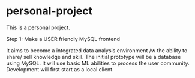 # personal-project

This is a personal project.

Step 1: Make a USER friendly MySQL frontend

It aims to become a integrated data analysis environment /w the ability to share/ sell knowledge and skill.
The initial prototype will be a database using MySQL.
It will use basic ML abilities to process the user community.
Development will first start as a local client.